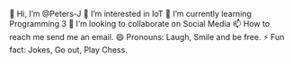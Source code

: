 👋 Hi, I’m @Peters-J
👀 I’m interested in IoT
🌱 I’m currently learning Programming 3
💞️ I’m looking to collaborate on Social Media
📫 How to reach me send me an email.
😄 Pronouns: Laugh, Smile and be free.
⚡ Fun fact: Jokes, Go out, Play Chess.
